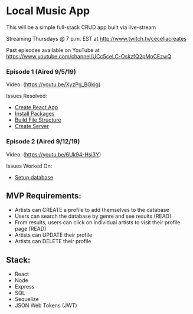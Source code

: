 # Local Music App

This will be a simple full-stack CRUD app built via live-stream

Streaming Thursdays @ 7 p.m. EST at http://www.twitch.tv/ceceliacreates

Past episodes available on YouTube at https://www.youtube.com/channel/UCc5ceLC-OskzfQ2pMoCEzwQ

### Episode 1 (Aired 9/5/19)

Video: (https://youtu.be/XyzPg_BGkig)

Issues Resolved:

- [Create React App](https://github.com/ceceliacreates/local-music-app/issues/3)
- [Install Packages](https://github.com/ceceliacreates/local-music-app/issues/2)
- [Build File Structure](https://github.com/ceceliacreates/local-music-app/issues/1)
- [Create Server](https://github.com/ceceliacreates/local-music-app/issues/4)

### Episode 2 (Aired 9/12/19)

Video: (https://youtu.be/6Uk94-Hsi3Y)

Issues Worked On:

- [Setup database](https://github.com/ceceliacreates/local-music-app/issues/6)

## MVP Requirements:

* Artists can CREATE a profile to add themselves to the database
* Users can search the database by genre and see results (READ)
* From results, users can click on individual artists to visit their profile page (READ)
* Artists can UPDATE their profile
* Artists can DELETE their profile

## Stack:

* React
* Node
* Express
* SQL
* Sequelize
* JSON Web Tokens (JWT)

